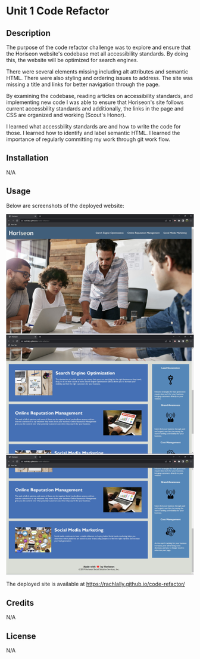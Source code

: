 # Unit 1 Code Refactor

## Description

The purpose of the code refactor challenge was to explore and ensure that the Horiseon website's codebase met all accessibility standards.  By doing this, the website will be optimized for search engines.    

There were several elements missing including alt attributes and semantic HTML.  There were also styling and ordering issues to address.  The site was missing a title and links for better navigation through the page.  

By examining the codebase, reading articles on accessibility standards, and implementing new code I was able to ensure that Horiseon's site follows current accessbility standards and additionally, the links in the page and CSS are organized and working (Scout's Honor). 

I learned what accessbility standards are and how to write the code for those.  I learned how to identify and label semantic HTML.  I learned the importance of regularly committing my work through git work flow.  

## Installation

N/A

## Usage

Below are screenshots of the deployed website:

![Horiseon Live Header](./assets/images/screenshot-header.jpg)
![Horiseon Live Header Main Aside](./assets/images/screenshot-main-aside.jpg)
![Horiseon Live Main Aside Footer](./assets/images/screenshot-main-aside-footer.jpg)

The deployed site is available at https://rachlally.github.io/code-refactor/

## Credits

N/A

## License

N/A